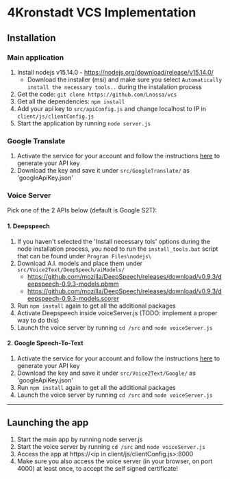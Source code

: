 # 4Kronstadt VCS Implementation

## Installation


### Main application

 1. Install nodejs v15.14.0 - https://nodejs.org/download/release/v15.14.0/ 
    * Download the installer (msi) and make sure you select `Automatically install the necessary tools..` during the instalation process
 2. Get the code: `git clone https://github.com/Lnossa/vcs`  
 3. Get all the dependencies: `npm install`  
 4. Add your api key to `src/apiConfig.js` and change localhost to IP in `client/js/clientConfig.js`
 5. Start the application by running `node server.js`
 

### Google Translate

 1. Activate the service for your account and follow the instructions [here](https://cloud.google.com/docs/authentication/api-keys#creating_an_api_key) to generate your API key
 2. Download the key and save it under `src/GoogleTranslate/` as 'googleApiKey.json'


### Voice Server

Pick one of the 2 APIs below (default is Google S2T):

#### 1. Deepspeech

 1. If you haven't selected the 'Install necessary tols' options during the node installation process, you need to run the `install_tools.bat` script that can be found under `Program Files\nodejs\`
 2. Download A.I. models and place them under `src/Voice2Text/DeepSpeech/aiModels/`  
     * https://github.com/mozilla/DeepSpeech/releases/download/v0.9.3/deepspeech-0.9.3-models.pbmm
     * https://github.com/mozilla/DeepSpeech/releases/download/v0.9.3/deepspeech-0.9.3-models.scorer
 3. Run `npm install` again to get all the additional packages
 4. Activate Deepspeech inside voiceServer.js (TODO: implement a proper way to do this) 
 5. Launch the voice server by running `cd /src` and `node voiceServer.js`


#### 2. Google Speech-To-Text

 1. Activate the service for your account and follow the instructions [here](https://cloud.google.com/docs/authentication/api-keys#creating_an_api_key) to generate your API key
 2. Download the key and save it under `src/Voice2Text/Google/` as 'googleApiKey.json'
 3. Run `npm install` again to get all the additional packages
 4. Launch the voice server by running `cd /src` and `node voiceServer.js`

---

## Launching the app

 1. Start the main app by running node server.js
 2. Start the voice server by running `cd /src` and `node voiceServer.js`
 3. Access the app at https://<ip in client/js/clientConfig.js>:8000
 4. Make sure you also access the voice server (in your browser, on port 4000) at least once, to accept the self signed certificate!